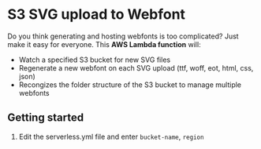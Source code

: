 # S3 SVG upload to Webfont

Do you think generating and hosting webfonts is too complicated? Just
make it easy for everyone. This **AWS Lambda function** will:

- Watch a specified S3 bucket for new SVG files
- Regenerate a new webfont on each SVG upload (ttf, woff, eot, html, css, json)
- Recongizes the folder structure of the S3 bucket to manage multiple webfonts

## Getting started

1. Edit the serverless.yml file and enter `bucket-name`, `region`

```

```
